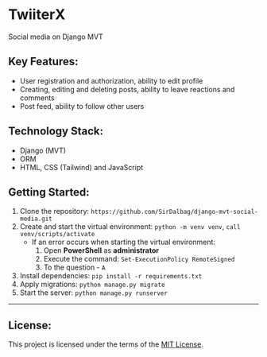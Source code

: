 # TwiiterX
Social media on Django MVT

## Key Features:
* User registration and authorization, ability to edit profile
* Creating, editing and deleting posts, ability to leave reactions and comments
* Post feed, ability to follow other users

## Technology Stack:
* Django (MVT)
* ORM 
* HTML, CSS (Tailwind) and JavaScript

## Getting Started:
1. Clone the repository: `https://github.com/SirDalbag/django-mvt-social-media.git`
2. Create and start the virtual environment: `python -m venv venv`, `call venv/scripts/activate`
    * If an error occurs when starting the virtual environment:
        1. Open **PowerShell** as **administrator**
        2. Execute the command: `Set-ExecutionPolicy RemoteSigned`
        3. To the question - `A`
3. Install dependencies: `pip install -r requirements.txt`
4. Apply migrations: `python manage.py migrate`
5. Start the server: `python manage.py runserver`
---
## License:
This project is licensed under the terms of the [MIT License](https://github.com/SirDalbag/django-mvt-social-media/blob/main/LICENSE).